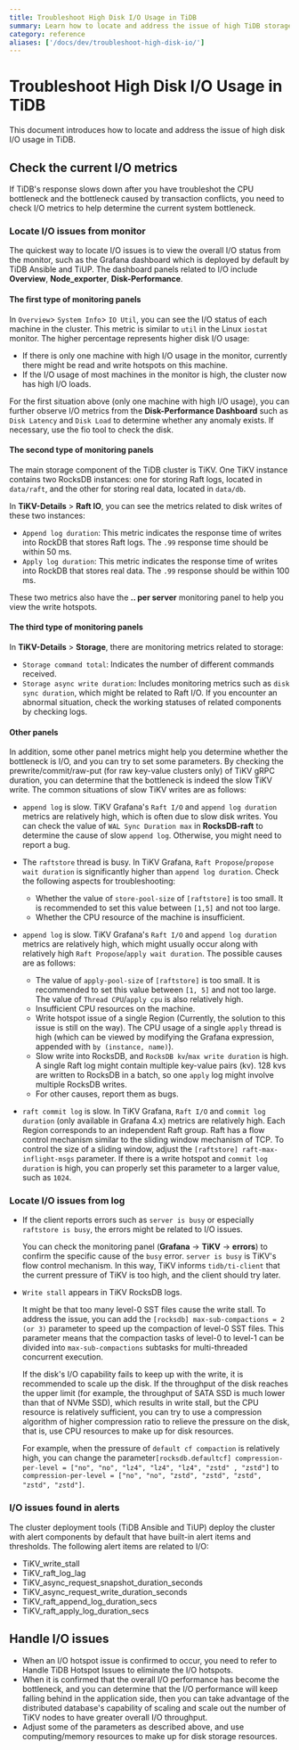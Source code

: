 ```yaml
---
title: Troubleshoot High Disk I/O Usage in TiDB
summary: Learn how to locate and address the issue of high TiDB storage I/O usage.
category: reference
aliases: ['/docs/dev/troubleshoot-high-disk-io/']
---
```


# Troubleshoot High Disk I/O Usage in TiDB

This document introduces how to locate and address the issue of high disk I/O usage in TiDB.

## Check the current I/O metrics

If TiDB's response slows down after you have troubleshot the CPU bottleneck and the bottleneck caused by transaction conflicts, you need to check I/O metrics to help determine the current system bottleneck.

### Locate I/O issues from monitor

The quickest way to locate I/O issues is to view the overall I/O status from the monitor, such as the Grafana dashboard which is deployed by default by TiDB Ansible and TiUP. The dashboard panels related to I/O include **Overview**, **Node_exporter**, **Disk-Performance**.

#### The first type of monitoring panels

In `Overview`> `System Info`> `IO Util`, you can see the I/O status of each machine in the cluster. This metric is similar to `util` in the Linux `iostat` monitor. The higher percentage represents higher disk I/O usage:

- If there is only one machine with high I/O usage in the monitor, currently there might be read and write hotspots on this machine.
- If the I/O usage of most machines in the monitor is high, the cluster now has high I/O loads.

For the first situation above (only one machine with high I/O usage), you can further observe I/O metrics from the **Disk-Performance Dashboard** such as `Disk Latency` and `Disk Load` to determine whether any anomaly exists. If necessary, use the fio tool to check the disk.

#### The second type of monitoring panels

The main storage component of the TiDB cluster is TiKV. One TiKV instance contains two RocksDB instances: one for storing Raft logs, located in `data/raft`, and the other for storing real data, located in `data/db`.

In **TiKV-Details** > **Raft IO**, you can see the metrics related to disk writes of these two instances:

- `Append log duration`: This metric indicates the response time of writes into RockDB that stores Raft logs. The `.99` response time should be within 50 ms.
- `Apply log duration`: This metric indicates the response time of writes into RockDB that stores real data. The `.99` response should be within 100 ms.

These two metrics also have the **.. per server** monitoring panel to help you view the write hotspots.

#### The third type of monitoring panels

In **TiKV-Details** > **Storage**, there are monitoring metrics related to storage:

- `Storage command total`: Indicates the number of different commands received.
- `Storage async write duration`: Includes monitoring metrics such as `disk sync duration`, which might be related to Raft I/O. If you encounter an abnormal situation, check the working statuses of related components by checking logs.

#### Other panels

In addition, some other panel metrics might help you determine whether the bottleneck is I/O, and you can try to set some parameters. By checking the prewrite/commit/raw-put (for raw key-value clusters only) of TiKV gRPC duration, you can determine that the bottleneck is indeed the slow TiKV write. The common situations of slow TiKV writes are as follows:

- `append log` is slow. TiKV Grafana's `Raft I/O` and `append log duration` metrics are relatively high, which is often due to slow disk writes. You can check the value of `WAL Sync Duration max` in **RocksDB-raft** to determine the cause of slow `append log`. Otherwise, you might need to report a bug.
- The `raftstore` thread is busy. In TiKV Grafana, `Raft Propose`/`propose wait duration` is significantly higher than `append log duration`. Check the following aspects for troubleshooting:

    - Whether the value of `store-pool-size` of `[raftstore]` is too small. It is recommended to set this value between `[1,5]` and not too large.
    - Whether the CPU resource of the machine is insufficient.

- `append log` is slow. TiKV Grafana's `Raft I/O` and `append log duration` metrics are relatively high, which might usually occur along with relatively high `Raft Propose`/`apply wait duration`. The possible causes are as follows:
  
    - The value of `apply-pool-size` of `[raftstore]` is too small. It is recommended to set this value between `[1, 5]` and not too large. The value of `Thread CPU`/`apply cpu` is also relatively high.
    - Insufficient CPU resources on the machine.
    - Write hotspot issue of a single Region (Currently, the solution to this issue is still on the way). The CPU usage of a single `apply` thread is high (which can be viewed by modifying the Grafana expression, appended with `by (instance, name)`).
    - Slow write into RocksDB, and `RocksDB kv`/`max write duration` is high. A single Raft log might contain multiple key-value pairs (kv). 128 kvs are written to RocksDB in a batch, so one `apply` log might involve multiple RocksDB writes.
    - For other causes, report them as bugs.

- `raft commit log` is slow. In TiKV Grafana, `Raft I/O` and `commit log duration` (only available in Grafana 4.x) metrics are relatively high. Each Region corresponds to an independent Raft group. Raft has a flow control mechanism similar to the sliding window mechanism of TCP. To control the size of a sliding window, adjust the `[raftstore] raft-max-inflight-msgs` parameter. If there is a write hotspot and `commit log duration` is high, you can properly set this parameter to a larger value, such as `1024`.

### Locate I/O issues from log

- If the client reports errors such as `server is busy` or especially `raftstore is busy`, the errors might be related to I/O issues.

    You can check the monitoring panel (**Grafana** -> **TiKV** -> **errors**) to confirm the specific cause of the `busy` error. `server is busy` is TiKV's flow control mechanism. In this way, TiKV informs `tidb/ti-client` that the current pressure of TiKV is too high, and the client should try later.

- `Write stall` appears in TiKV RocksDB logs.

    It might be that too many level-0 SST files cause the write stall. To address the issue, you can add the `[rocksdb] max-sub-compactions = 2 (or 3)` parameter to speed up the compaction of level-0 SST files. This parameter means that the compaction tasks of level-0 to level-1 can be divided into `max-sub-compactions` subtasks for multi-threaded concurrent execution.

    If the disk's I/O capability fails to keep up with the write, it is recommended to scale up the disk. If the throughput of the disk reaches the upper limit  (for example, the throughput of SATA SSD is much lower than that of NVMe SSD), which results in write stall, but the CPU resource is relatively sufficient, you can try to use a compression algorithm of higher compression ratio to relieve the pressure on the disk, that is, use CPU resources to make up for disk resources.
    
    For example, when the pressure of `default cf compaction` is relatively high, you can change the parameter`[rocksdb.defaultcf] compression-per-level = ["no", "no", "lz4", "lz4", "lz4", "zstd" , "zstd"]`  to `compression-per-level = ["no", "no", "zstd", "zstd", "zstd", "zstd", "zstd"]`.

### I/O issues found in alerts

The cluster deployment tools (TiDB Ansible and TiUP) deploy the cluster with alert components by default that have built-in alert items and thresholds. The following alert items are related to I/O:

- TiKV_write_stall
- TiKV_raft_log_lag
- TiKV_async_request_snapshot_duration_seconds
- TiKV_async_request_write_duration_seconds
- TiKV_raft_append_log_duration_secs
- TiKV_raft_apply_log_duration_secs

## Handle I/O issues

+ When an I/O hotspot issue is confirmed to occur, you need to refer to Handle TiDB Hotspot Issues to eliminate the I/O hotspots.
+ When it is confirmed that the overall I/O performance has become the bottleneck, and you can determine that the I/O performance will keep falling behind in the application side, then you can take advantage of the distributed database's capability of scaling and scale out the number of TiKV nodes to have greater overall I/O throughput.
+ Adjust some of the parameters as described above, and use computing/memory resources to make up for disk storage resources.
